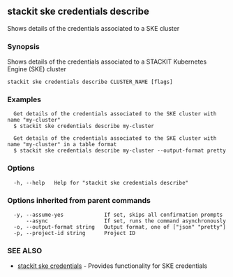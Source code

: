 ## stackit ske credentials describe

Shows details of the credentials associated to a SKE cluster

### Synopsis

Shows details of the credentials associated to a STACKIT Kubernetes Engine (SKE) cluster

```
stackit ske credentials describe CLUSTER_NAME [flags]
```

### Examples

```
  Get details of the credentials associated to the SKE cluster with name "my-cluster"
  $ stackit ske credentials describe my-cluster

  Get details of the credentials associated to the SKE cluster with name "my-cluster" in a table format
  $ stackit ske credentials describe my-cluster --output-format pretty
```

### Options

```
  -h, --help   Help for "stackit ske credentials describe"
```

### Options inherited from parent commands

```
  -y, --assume-yes             If set, skips all confirmation prompts
      --async                  If set, runs the command asynchronously
  -o, --output-format string   Output format, one of ["json" "pretty"]
  -p, --project-id string      Project ID
```

### SEE ALSO

* [stackit ske credentials](./stackit_ske_credentials.md)	 - Provides functionality for SKE credentials


